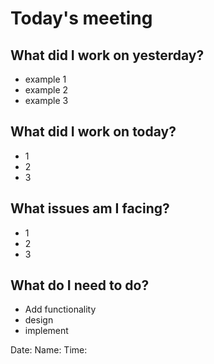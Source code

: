 # Today's meeting

## What did I work on yesterday?

- example 1
- example 2
- example 3
  
## What did I work on today?
- 1
- 2
- 3
  
## What issues am I facing?
- 1
- 2
- 3


## What do I need to do?
- Add functionality
- design
- implement


Date:
Name:
Time:
